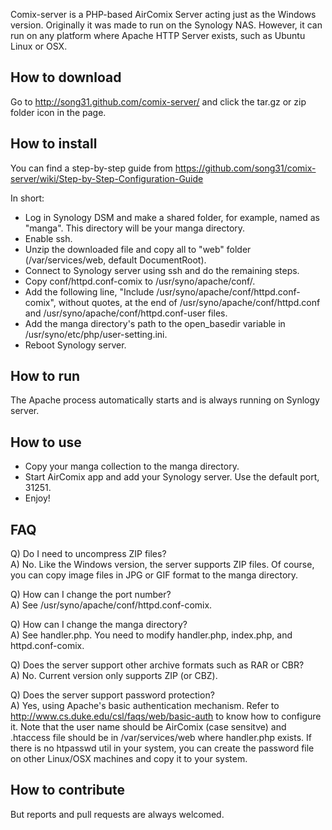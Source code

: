 Comix-server is a PHP-based AirComix Server acting just as the Windows
version.  Originally it was made to run on the Synology NAS.  However,
it can run on any platform where Apache HTTP Server exists, such as
Ubuntu Linux or OSX.


## How to download 

Go to http://song31.github.com/comix-server/ and click the tar.gz or
zip folder icon in the page.


## How to install

You can find a step-by-step guide from
https://github.com/song31/comix-server/wiki/Step-by-Step-Configuration-Guide  

In short:
- Log in Synology DSM and make a shared folder, for example, named
  as "manga". This directory will be your manga directory.
- Enable ssh.
- Unzip the downloaded file and copy all to "web" folder (/var/services/web, default DocumentRoot).
- Connect to Synology server using ssh and do the remaining steps.
- Copy conf/httpd.conf-comix to /usr/syno/apache/conf/.
- Add the following line, "Include /usr/syno/apache/conf/httpd.conf-comix", 
  without quotes, at the end of /usr/syno/apache/conf/httpd.conf and 
  /usr/syno/apache/conf/httpd.conf-user files. 
- Add the manga directory's path to the open_basedir variable in
  /usr/syno/etc/php/user-setting.ini.
- Reboot Synology server.


## How to run

The Apache process automatically starts and is always running on Synlogy server.  


## How to use

- Copy your manga collection to the manga directory.
- Start AirComix app and add your Synology server. 
  Use the default port, 31251.
- Enjoy!


## FAQ

Q) Do I need to uncompress ZIP files?  
A) No. Like the Windows version, the server supports ZIP files.
   Of course, you can copy image files in JPG or GIF format to the
   manga directory.

Q) How can I change the port number?  
A) See /usr/syno/apache/conf/httpd.conf-comix.

Q) How can I change the manga directory?  
A) See handler.php. You need to modify handler.php, index.php, and
   httpd.conf-comix.

Q) Does the server support other archive formats such as RAR or CBR?  
A) No. Current version only supports ZIP (or CBZ).

Q) Does the server support password protection?  
A) Yes, using Apache's basic authentication mechanism. Refer to
   http://www.cs.duke.edu/csl/faqs/web/basic-auth to know how to
   configure it. Note that the user name should be AirComix (case
   sensitve) and .htaccess file should be in /var/services/web where
   handler.php exists. If there is no htpasswd util in your system, you can
   create the password file on other Linux/OSX machines and copy it to
   your system.

## How to contribute

But reports and pull requests are always welcomed.

